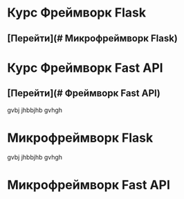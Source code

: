 # Курс Фреймворк Flask
## [Перейти](# Микрофреймворк Flask)
# Курс Фреймворк Fast API
## [Перейти](# Фреймворк Fast API)


gvbj
jhbbjhb
gvhgh

# Микрофреймворк Flask


gvbj
jhbbjhb
gvhgh

# Микрофреймворк Fast API
